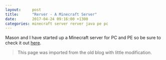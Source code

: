 ```yaml
---
layout:     post
title:      "Rerver - A Minecraft Server"
date:       2017-04-24 09:16:00 +1300
categories: minecraft server rerver java pe pc
---
```


Mason and I have started up a Minecraft server for PC and PE so be sure to check it out [here](https://sites.google.com/view/rerver).

> This page was imported from the old blog with little modification.
